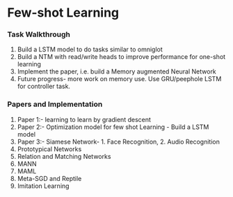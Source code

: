 # Few-shot Learning

### Task Walkthrough
1. Build a LSTM model to do tasks similar to omniglot
2. Build a NTM with read/write heads to improve performance for one-shot learning
3. Implement the paper, i.e. build a Memory augmented Neural Network
4. Future progress- more work on memory use. Use GRU/peephole LSTM for controller task.

### Papers and Implementation
1. Paper 1:- learning to learn by gradient descent
2. Paper 2:- Optimization model for few shot Learning - Build a LSTM model
3. Paper 3:- Siamese Network- 1. Face Recognition, 2. Audio Recognition
4. Prototypical Networks
5. Relation and Matching Networks
6. MANN
7. MAML
8. Meta-SGD and Reptile
9. Imitation Learning
